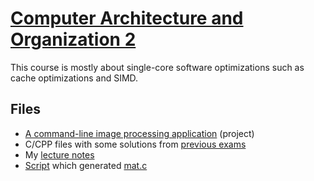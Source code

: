 # [Computer Architecture and Organization 2](https://siwiki.rs/wiki/АОР2)

This course is mostly about single-core software optimizations such as cache
optimizations and SIMD.

## Files

- [A command-line image processing application](./Projekat) (project)
- C/CPP files with some solutions from
  [previous exams](https://siwiki.rs/wiki/АОР2#Испитни_рокови)
- My [lecture notes](./notes.md)
- [Script](./generate-matrix.py) which generated [mat.c](./mat.c)
